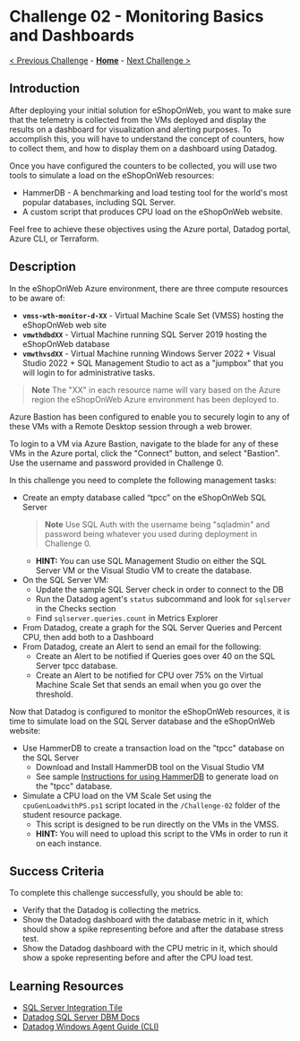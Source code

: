# Challenge 02 - Monitoring Basics and Dashboards

[< Previous Challenge](./Challenge-01.md) - **[Home](../README.md)** - [Next Challenge >](./Challenge-03.md)

## Introduction

After deploying your initial solution for eShopOnWeb, you want to make sure that the telemetry is collected from the VMs deployed and display the results on a dashboard for visualization and alerting purposes. To accomplish this, you will have to understand the concept of counters, how to collect them, and how to display them on a dashboard using Datadog.

Once you have configured the counters to be collected, you will use two tools to simulate a load on the eShopOnWeb resources:
- HammerDB - A benchmarking and load testing tool for the world's most popular databases, including SQL Server.
- A custom script that produces CPU load on the eShopOnWeb website.

Feel free to achieve these objectives using the Azure portal, Datadog portal, Azure CLI, or Terraform.

## Description

In the eShopOnWeb Azure environment, there are three compute resources to be aware of:
- **`vmss-wth-monitor-d-XX`** - Virtual Machine Scale Set (VMSS) hosting the eShopOnWeb web site
- **`vmwthdbdXX`** - Virtual Machine running SQL Server 2019 hosting the eShopOnWeb database
- **`vmwthvsdXX`** - Virtual Machine running Windows Server 2022 + Visual Studio 2022 + SQL Management Studio to act as a "jumpbox" that you will login to for administrative tasks.

>**Note** The "XX" in each resource name will vary based on the Azure region the eShopOnWeb Azure environment has been deployed to.

Azure Bastion has been configured to enable you to securely login to any of these VMs with a Remote Desktop session through a web brower. 

To login to a VM via Azure Bastion, navigate to the blade for any of these VMs in the Azure portal, click the "Connect" button, and select "Bastion". Use the username and password provided in Challenge 0.

In this challenge you need to complete the following management tasks:
- Create an empty database called “tpcc” on the eShopOnWeb SQL Server
    >**Note** Use SQL Auth with the username being "sqladmin" and password being whatever you used during deployment in Challenge 0.
    - **HINT:** You can use SQL Management Studio on either the SQL Server VM or the Visual Studio VM to create the database.
- On the SQL Server VM:
    - Update the sample SQL Server check in order to connect to the DB
    - Run the Datadog agent's `status` subcommand and look for `sqlserver` in the Checks section  
    - Find `sqlserver.queries.count` in Metrics Explorer
- From Datadog, create a graph for the SQL Server Queries and Percent CPU, then add both to a Dashboard
- From Datadog, create an Alert to send an email for the following:
    - Create an Alert to be notified if Queries goes over 40 on the SQL Server tpcc database.
    - Create an Alert to be notified for CPU over 75% on the Virtual Machine Scale Set that sends an email when you go over the threshold.

Now that Datadog is configured to monitor the eShopOnWeb resources, it is time to simulate load on the SQL Server database and the eShopOnWeb website:
- Use HammerDB to create a transaction load on the "tpcc" database on the SQL Server
    - Download and Install HammerDB tool on the Visual Studio VM 
    - See sample [Instructions for using HammerDB](./Resources/Challenge-02/UsingHammerDB.md) to generate load on the "tpcc" database.
- Simulate a CPU load on the VM Scale Set using the `cpuGenLoadwithPS.ps1` script located in the `/Challenge-02` folder of the student resource package.
    - This script is designed to be run directly on the VMs in the VMSS.
    - **HINT:** You will need to upload this script to the VMs in order to run it on each instance.

## Success Criteria

To complete this challenge successfully, you should be able to:
- Verify that the Datadog is collecting the metrics.
- Show the Datadog dashboard with the database metric in it, which should show a spike representing before and after the database stress test.
- Show the Datadog dashboard with the CPU metric in it, which should show a spoke representing before and after the CPU load test.

## Learning Resources

- [SQL Server Integration Tile](https://us3.datadoghq.com/integrations/sql-server)
- [Datadog SQL Server DBM Docs](https://docs.datadoghq.com/database_monitoring/setup_sql_server/selfhosted/?tab=sqlserver2014)
- [Datadog Windows Agent Guide (CLI)](https://docs.datadoghq.com/agent/basic_agent_usage/windows/?tab=commandline)
